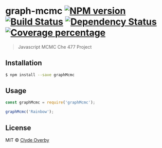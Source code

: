 # graph-mcmc [![NPM version][npm-image]][npm-url] [![Build Status][travis-image]][travis-url] [![Dependency Status][daviddm-image]][daviddm-url] [![Coverage percentage][coveralls-image]][coveralls-url]
> Javascript MCMC Che 477 Project

## Installation

```sh
$ npm install --save graphMcmc
```

## Usage

```js
const graphMcmc = require('graphMcmc');

graphMcmc('Rainbow');
```
## License

MIT © [Clyde Overby](github.com/coverby)


[npm-image]: https://badge.fury.io/js/graph-mcmc.svg
[npm-url]: https://npmjs.org/package/graph-mcmc
[travis-image]: https://travis-ci.org/coverby/graph-mcmc.svg?branch=master
[travis-url]: https://travis-ci.org/coverby/graph-mcmc
[daviddm-image]: https://david-dm.org/coverby/graph-mcmc.svg?theme=shields.io
[daviddm-url]: https://david-dm.org/coverby/graph-mcmc
[coveralls-image]: https://coveralls.io/repos/coverby/graph-mcmc/badge.svg
[coveralls-url]: https://coveralls.io/r/coverby/graph-mcmc
